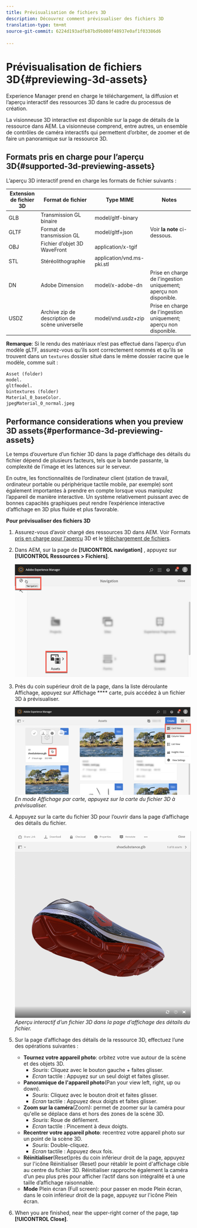 ```yaml
---
title: Prévisualisation de fichiers 3D
description: Découvrez comment prévisualiser des fichiers 3D
translation-type: tm+mt
source-git-commit: 6224d193adfb87bd9b080f48937e0af1f03386d6

---
```



# Prévisualisation de fichiers 3D{#previewing-3d-assets}

Experience Manager prend en charge le téléchargement, la diffusion et l’aperçu interactif des ressources 3D dans le cadre du processus de création.

La visionneuse 3D interactive est disponible sur la page de détails de la ressource dans AEM. La visionneuse comprend, entre autres, un ensemble de contrôles de caméra interactifs qui permettent d’orbiter, de zoomer et de faire un panoramique sur la ressource 3D.

## Formats pris en charge pour l’aperçu 3D{#supported-3d-previewing-assets}

L’aperçu 3D interactif prend en charge les formats de fichier suivants :

| Extension de fichier 3D | Format de fichier | Type MIME | Notes |
|---|---|---|---|
| GLB | Transmission GL binaire | model/gltf-binary |  |
| GLTF | Format de transmission GL | model/gltf+json | Voir **la note** ci-dessous. |
| OBJ | Fichier d’objet 3D WaveFront | application/x-tgif |  |
| STL | Stéréolithographie | application/vnd.ms-pki.stl |  |
| DN | Adobe Dimension | model/x-adobe-dn | Prise en charge de l&#39;ingestion uniquement; aperçu non disponible. |
| USDZ | Archive zip de description de scène universelle | model/vnd.usdz+zip | Prise en charge de l&#39;ingestion uniquement; aperçu non disponible. |

**Remarque**: Si le rendu des matériaux n’est pas effectué dans l’aperçu d’un modèle gLTF, assurez-vous qu’ils sont correctement nommés et qu’ils se trouvent dans un `textures` dossier situé dans le même dossier racine que le modèle, comme suit :

    Asset (folder)
    model.
    gltfmodel.
    bintextures (folder)
    Material_0_baseColor.
    jpegMaterial_0_normal.jpeg

## Performance considerations when you preview 3D assets{#performance-3d-previewing-assets}

Le temps d’ouverture d’un fichier 3D dans la page d’affichage des détails du fichier dépend de plusieurs facteurs, tels que la bande passante, la complexité de l’image et les latences sur le serveur.

En outre, les fonctionnalités de l’ordinateur client (station de travail, ordinateur portable ou périphérique tactile mobile, par exemple) sont également importantes à prendre en compte lorsque vous manipulez l’appareil de manière interactive. Un système relativement puissant avec de bonnes capacités graphiques peut rendre l’expérience interactive d’affichage en 3D plus fluide et plus favorable.

**Pour prévisualiser des fichiers 3D**

1. Assurez-vous d’avoir chargé des ressources 3D dans AEM.
Voir Formats [pris en charge pour l’aperçu](#supported-3d-previewing-assets) 3D et le [téléchargement de fichiers](/help/assets/manage-digital-assets.md#uploading-assets).
1. Dans AEM, sur la page de **[!UICONTROL navigation]** , appuyez sur **[!UICONTROL Ressources > Fichiers]**.

   ![Page de navigation](/help/assets/dynamic-media/assets/navigation-assets.png)

1. Près du coin supérieur droit de la page, dans la liste déroulante Affichage, appuyez sur Affichage **** carte, puis accédez à un fichier 3D à prévisualiser.

   ![Sélection de carte 3D](/help/assets/dynamic-media/assets/3d-card-select.png)
   _En mode Affichage par carte, appuyez sur la carte du fichier 3D à prévisualiser._

1. Appuyez sur la carte du fichier 3D pour l’ouvrir dans la page d’affichage des détails du fichier.

   ![Aperçu 3D interactif](/help/assets/dynamic-media/assets/3d-preview.png)
   _Aperçu interactif d’un fichier 3D dans la page d’affichage des détails du fichier._
1. Sur la page d’affichage des détails de la ressource 3D, effectuez l’une des opérations suivantes :
   * **Tournez votre appareil photo**: orbitez votre vue autour de la scène et des objets 3D.
      * _Souris_: Cliquez avec le bouton gauche + faites glisser.
      * _Ecran_ tactile : Appuyez sur un seul doigt et faites glisser.
   * **Panoramique de l&#39;appareil photo**(Pan your view left, right, up ou down).
      * _Souris_: Cliquez avec le bouton droit et faites glisser.
      * _Ecran_ tactile : Appuyez deux doigts et faites glisser.
   * **Zoom sur la caméra**(Zoom): permet de zoomer sur la caméra pour qu&#39;elle se déplace dans et hors des zones de la scène 3D.
      * _Souris_: Roue de défilement.
      * _Ecran_ tactile : Pincement à deux doigts.
   * **Recentrer votre appareil photo**: recentrez votre appareil photo sur un point de la scène 3D.
      * _Souris_: Double-cliquez.
      * _Ecran_ tactile : Appuyez deux fois.
   * **Réinitialiser**(Reset)près du coin inférieur droit de la page, appuyez sur l&#39;icône Réinitialiser (Reset) pour rétablir le point d&#39;affichage cible au centre du fichier 3D. Réinitialiser rapproche également la caméra d’un peu plus près pour afficher l’actif dans son intégralité et à une taille d’affichage raisonnable.
   * **Mode** Plein écran (Full screen): pour passer en mode Plein écran, dans le coin inférieur droit de la page, appuyez sur l&#39;icône Plein écran.

1. When you are finished, near the upper-right corner of the page, tap **[!UICONTROL Close]**.
